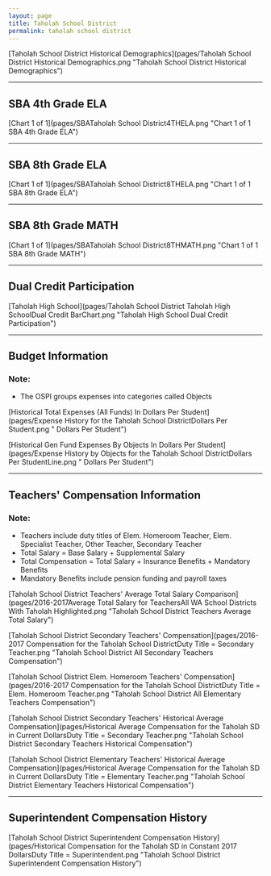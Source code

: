 ```yaml
---
layout: page
title: Taholah School District
permalink: taholah school district
---
```



[Taholah School District Historical Demographics](pages/Taholah School District Historical Demographics.png "Taholah School District Historical Demographics")

___

## SBA 4th Grade ELA

[Chart 1 of 1](pages/SBATaholah School District4THELA.png "Chart 1 of 1 SBA 4th Grade ELA")


___

## SBA 8th Grade ELA

[Chart 1 of 1](pages/SBATaholah School District8THELA.png "Chart 1 of 1 SBA 8th Grade ELA")


___

## SBA 8th Grade MATH

[Chart 1 of 1](pages/SBATaholah School District8THMATH.png "Chart 1 of 1 SBA 8th Grade MATH")


___

## Dual Credit Participation

[Taholah High School](pages/Taholah School District Taholah High SchoolDual Credit BarChart.png "Taholah High School Dual Credit Participation")


___

## Budget Information
### Note:
- The OSPI groups expenses into categories called Objects

[Historical Total Expenses (All Funds) In Dollars Per Student](pages/Expense History for the Taholah School DistrictDollars Per Student.png " Dollars Per Student")

[Historical Gen Fund Expenses By Objects In Dollars Per Student](pages/Expense History by Objects for the Taholah School DistrictDollars Per StudentLine.png " Dollars Per Student")


___

## Teachers' Compensation Information
### Note:
- Teachers include duty titles of Elem. Homeroom Teacher, Elem. Specialist Teacher, Other Teacher, Secondary Teacher
- Total Salary = Base Salary + Supplemental Salary
- Total Compensation = Total Salary + Insurance Benefits + Mandatory Benefits
- Mandatory Benefits include pension funding and payroll taxes

[Taholah School District Teachers' Average Total Salary Comparison](pages/2016-2017Average Total Salary for TeachersAll WA School Districts With Taholah Highlighted.png "Taholah School District Teachers Average Total Salary")

[Taholah School District Secondary Teachers' Compensation](pages/2016-2017 Compensation for the Taholah School DistrictDuty Title = Secondary Teacher.png "Taholah School District All Secondary Teachers Compensation")

[Taholah School District Elem. Homeroom Teachers' Compensation](pages/2016-2017 Compensation for the Taholah School DistrictDuty Title = Elem. Homeroom Teacher.png "Taholah School District All Elementary Teachers Compensation")

[Taholah School District Secondary Teachers' Historical Average Compensation](pages/Historical Average Compensation for the Taholah SD in Current DollarsDuty Title = Secondary Teacher.png "Taholah School District Secondary Teachers Historical Compensation")

[Taholah School District Elementary Teachers' Historical Average Compensation](pages/Historical Average Compensation for the Taholah SD in Current DollarsDuty Title = Elementary Teacher.png "Taholah School District Elementary Teachers Historical Compensation")


___

## Superintendent Compensation History

[Taholah School District Superintendent Compensation History](pages/Historical Compensation for the Taholah SD in Constant 2017 DollarsDuty Title = Superintendent.png "Taholah School District Superintendent Compensation History")


